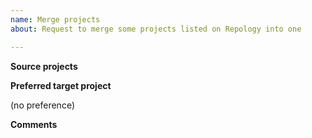 ```yaml
---
name: Merge projects
about: Request to merge some projects listed on Repology into one

---
```


<!--
Please consider submitting a pull request instead, for it can be
processed faster.

You'll need to add a rule to corresponding (based on first letter
of a target project name) section of

https://github.com/repology/repology-rules/tree/master/800.renames-and-merges

Use existing rules as example or read more extensive documentation at
https://github.com/repology/repology-rules#rule-syntax
-->

<!--
Note that we do NOT merge:
- Modules (e.g. python) without consistent prefix (e.g. python- or
  python3-) (common problem for Slackbuilds and Debian source packages).
-->

**Source projects**

<!--
Please add links to Repology projects which needs to be merged
-->

**Preferred target project**

<!--
Please pick a preferred target project name, if it's not obvious
and if you have reasons for one
-->

(no preference)

**Comments**

<!--
Any additional comments
-->

